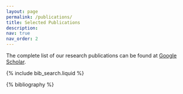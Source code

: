 ```yaml
---
layout: page
permalink: /publications/
title: Selected Publications
description:
nav: true
nav_order: 2
---
```


The complete list of our research publications can be found at [Google Scholar](https://scholar.google.com/citations?user=AVt5qrAAAAAJ&hl=en).

<!-- _pages/publications.md -->

<!-- Bibsearch Feature -->

{% include bib_search.liquid %}

<div class="publications">

{% bibliography %}

</div>
